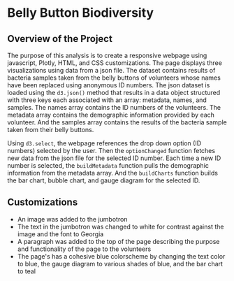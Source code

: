 # Belly Button Biodiversity

## Overview of the Project
The purpose of this analysis is to create a responsive webpage using javascript, Plotly, HTML, and CSS customizations. The page displays three visualizations using data from a json file. The dataset contains results of bacteria samples taken from the belly buttons of volunteers whose names have been replaced using anonymous ID numbers. The json dataset is loaded using the `d3.json()` method that results in a data object structured with three keys each associated with an array: metadata, names, and samples. The names array contains the ID numbers of the volunteers. The metadata array contains the demographic information provided by each volunteer. And the samples array contains the results of the bacteria sample taken from their belly buttons. 

Using `d3.select`, the webpage references the drop down option (ID numbers) selected by the user. Then the `optionChanged` function fetches new data from the json file for the selected ID number. Each time a new ID number is selected, the `buildMetadata` function pulls the demographic information from the metadata array. And the `buildCharts` function builds the bar chart, bubble chart, and gauge diagram for the selected ID. 


## Customizations
* An image was added to the jumbotron
* The text in the jumbotron was changed to white for contrast against the image and the font to Georgia
* A paragraph was added to the top of the page describing the purpose and functionality of the page to the volunteers
* The page's has a cohesive blue colorscheme by changing the text color to blue, the gauge diagram to various shades of blue, and the bar chart to teal
